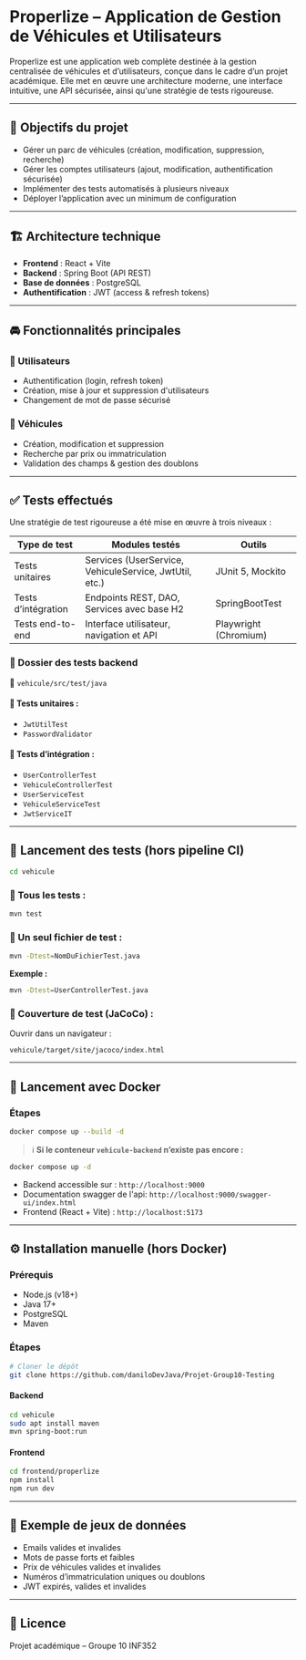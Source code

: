 # Properlize – Application de Gestion de Véhicules et Utilisateurs

Properlize est une application web complète destinée à la gestion centralisée de véhicules et d’utilisateurs, conçue dans le cadre d’un projet académique. Elle met en œuvre une architecture moderne, une interface intuitive, une API sécurisée, ainsi qu'une stratégie de tests rigoureuse.

---

## 🎯 Objectifs du projet

- Gérer un parc de véhicules (création, modification, suppression, recherche)
- Gérer les comptes utilisateurs (ajout, modification, authentification sécurisée)
- Implémenter des tests automatisés à plusieurs niveaux
- Déployer l’application avec un minimum de configuration

---

## 🏗️ Architecture technique

- **Frontend** : React + Vite
- **Backend** : Spring Boot (API REST)
- **Base de données** : PostgreSQL
- **Authentification** : JWT (access & refresh tokens)

---

## 🚘 Fonctionnalités principales

### 🔐 Utilisateurs
- Authentification (login, refresh token)
- Création, mise à jour et suppression d'utilisateurs
- Changement de mot de passe sécurisé

### 🚗 Véhicules
- Création, modification et suppression
- Recherche par prix ou immatriculation
- Validation des champs & gestion des doublons

---

## ✅ Tests effectués

Une stratégie de test rigoureuse a été mise en œuvre à trois niveaux :

| Type de test         | Modules testés                                            | Outils                |
|----------------------|-----------------------------------------------------------|-----------------------|
| Tests unitaires      | Services (UserService, VehiculeService, JwtUtil, etc.)   | JUnit 5, Mockito      |
| Tests d’intégration  | Endpoints REST, DAO, Services avec base H2               | SpringBootTest        |
| Tests end-to-end     | Interface utilisateur, navigation et API                 | Playwright (Chromium) |

### 📁 Dossier des tests backend

📂 `vehicule/src/test/java`

#### 🔸 Tests unitaires :
- `JwtUtilTest`
- `PasswordValidator`

#### 🔸 Tests d’intégration :
- `UserControllerTest`
- `VehiculeControllerTest`
- `UserServiceTest`
- `VehiculeServiceTest`
- `JwtServiceIT`

---

## 🧪 Lancement des tests (hors pipeline CI)

```bash
cd vehicule
```

### 🔹 Tous les tests :
```bash
mvn test
```

### 🔹 Un seul fichier de test :
```bash
mvn -Dtest=NomDuFichierTest.java
```

**Exemple :**
```bash
mvn -Dtest=UserControllerTest.java
```

### 🔹 Couverture de test (JaCoCo) :
Ouvrir dans un navigateur :
```text
vehicule/target/site/jacoco/index.html
```

---

## 🐳 Lancement avec Docker

### Étapes

```bash
docker compose up --build -d
```

> ℹ️ **Si le conteneur `vehicule-backend` n’existe pas encore :**

```bash
docker compose up -d
```

- Backend accessible sur : `http://localhost:9000`
- Documentation swagger de l'api: `http://localhost:9000/swagger-ui/index.html`
- Frontend (React + Vite) : `http://localhost:5173`

---

## ⚙️ Installation manuelle (hors Docker)

### Prérequis

- Node.js (v18+)
- Java 17+
- PostgreSQL
- Maven

### Étapes

```bash
# Cloner le dépôt
git clone https://github.com/daniloDevJava/Projet-Group10-Testing
```

#### Backend

```bash
cd vehicule
sudo apt install maven
mvn spring-boot:run
```

#### Frontend

```bash
cd frontend/properlize
npm install
npm run dev
```

---

## 📄 Exemple de jeux de données

- Emails valides et invalides
- Mots de passe forts et faibles
- Prix de véhicules valides et invalides
- Numéros d’immatriculation uniques ou doublons
- JWT expirés, valides et invalides

---

## 📄 Licence

Projet académique – Groupe 10 INF352

